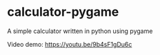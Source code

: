 # calculator-pygame
A simple calculator written in python using pygame

Video demo: https://youtu.be/9b4sF1gDu6c
